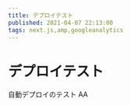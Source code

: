 ```yaml
---
title: デプロイテスト
published: 2021-04-07 22:13:00
tags: next.js,amp,googleanalytics
---
```


# デプロイテスト

自動デプロイのテスト AA
